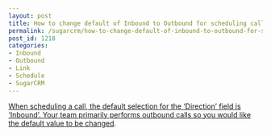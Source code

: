 ```yaml
---
layout: post
title: How to change default of Inbound to Outbound for scheduling calls in SugarCRM
permalink: /sugarcrm/how-to-change-default-of-inbound-to-outbound-for-scheduling-calls-in-sugarcrm
post_id: 1218
categories:
- Inbound
- Outbound
- Link
- Schedule
- SugarCRM
---
```


[When scheduling a call, the default selection for the ‘Direction’ field is ‘Inbound’. Your team primarily performs outbound calls so you would like the default value to be changed](https://support.sugarcrm.com/04_Find_Answers/02KB/02Administration/100Studio_and_Module_Builder/Changing_the_Default_Direction_for_'Schedule_Call'/).
